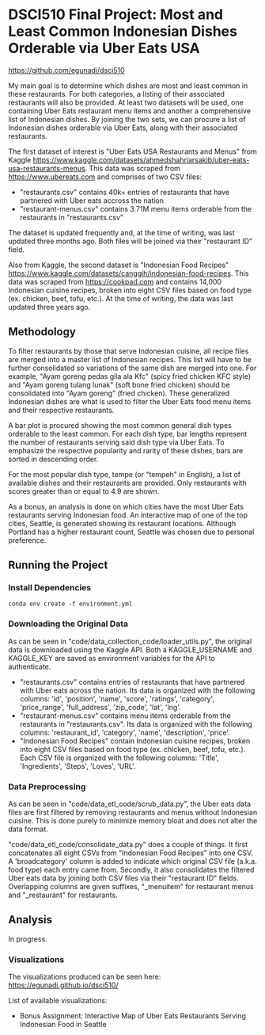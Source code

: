 # DSCI510 Final Project: Most and Least Common Indonesian Dishes Orderable via Uber Eats USA

https://github.com/egunadi/dsci510

My main goal is to determine which dishes are most and least common in these restaurants. For both categories, a listing of their associated restaurants will also be provided. At least two datasets will be used, one containing Uber Eats restaurant menu items and another a comprehensive list of Indonesian dishes. By joining the two sets, we can procure a list of Indonesian dishes orderable via Uber Eats, along with their associated restaurants. 

The first dataset of interest is "Uber Eats USA Restaurants and Menus" from Kaggle <https://www.kaggle.com/datasets/ahmedshahriarsakib/uber-eats-usa-restaurants-menus>. This data was scraped from <https://www.ubereats.com> and comprises of two CSV files:

- "restaurants.csv" contains 40k+ entries of restaurants that have partnered with Uber eats accross the nation
- "restaurant-menus.csv" contains 3.71M menu items orderable from the restaurants in "restaurants.csv"

The dataset is updated frequently and, at the time of writing, was last updated three months ago. Both files will be joined via their "restaurant ID" field.

Also from Kaggle, the second dataset is "Indonesian Food Recipes" <https://www.kaggle.com/datasets/canggih/indonesian-food-recipes>. This data was scraped from <https://cookpad.com> and contains 14,000 Indonesian cuisine recipes, broken into eight CSV files based on food type (ex. chicken, beef, tofu, etc.). At the time of writing, the data was last updated three years ago.

## Methodology

To filter restaurants by those that serve Indonesian cuisine, all recipe files are merged into a master list of Indonesian recipes. This list will have to be further consolidated so variations of the same dish are merged into one. For example, "Ayam goreng pedas gila ala Kfc" (spicy fried chicken KFC style) and "Ayam goreng tulang lunak" (soft bone fried chicken) should be consolidated into "Ayam goreng" (fried chicken). These generalized Indonesian dishes are what is used to filter the Uber Eats food menu items and their respective restaurants.

A bar plot is procured showing the most common general dish types orderable to the least common. For each dish type, bar lengths represent the number of restaurants serving said dish type via Uber Eats. To emphasize the respective popularity and rarity of these dishes, bars are sorted in descending order.

For the most popular dish type, tempe (or "tempeh" in English), a list of available dishes and their restaurants are provided. Only restaurants with scores greater than or equal to 4.9 are shown.

As a bonus, an analysis is done on which cities have the most Uber Eats restaurants serving Indonesian food. An interactive map of one of the top cities, Seattle, is generated showing its restaurant locations. Although Portland has a higher restaurant count, Seattle was chosen due to personal preference.

## Running the Project

### Install Dependencies

```
conda env create -f environment.yml
```

### Downloading the Original Data

As can be seen in "code/data_collection_code/loader_utils.py", the original data is downloaded using the Kaggle API. Both a KAGGLE_USERNAME and KAGGLE_KEY are saved as environment variables for the API to authenticate.

- "restaurants.csv" contains entries of restaurants that have partnered with Uber eats across the nation. Its data is organized with the following columns: 'id', 'position', 'name', 'score', 'ratings', 'category', 'price_range', 'full_address', 'zip_code', 'lat', 'lng'.
- "restaurant-menus.csv" contains menu items orderable from the restaurants in "restaurants.csv". Its data is organized with the following columns: 'restaurant_id', 'category', 'name', 'description', 'price'.
- "Indonesian Food Recipes" contain Indonesian cuisine recipes, broken into eight CSV files based on food type (ex. chicken, beef, tofu, etc.). Each CSV file is organized with the following columns: 'Title', 'Ingredients', 'Steps', 'Loves', 'URL'.

### Data Preprocessing 

As can be seen in "code/data_etl_code/scrub_data.py", the Uber eats data files are first filtered by removing restaurants and menus without Indonesian cuisine. This is done purely to minimize memory bloat and does not alter the data format.

"code/data_etl_code/consolidate_data.py" does a couple of things. It first concatenates all eight CSVs from "Indonesian Food Recipes" into one CSV. A 'broadcategory' column is added to indicate which original CSV file (a.k.a. food type) each entry came from. Secondly, it also consolidates the filtered Uber eats data by joining both CSV files via their "restaurant ID" fields. Overlapping columns are given suffixes, "_menuitem" for restaurant menus and "_restaurant" for restaurants. 

## Analysis

In progress.

### Visualizations

The visualizations produced can be seen here:
https://egunadi.github.io/dsci510/

List of available visualizations:

- Bonus Assignment: Interactive Map of Uber Eats Restaurants Serving Indonesian Food in Seattle
